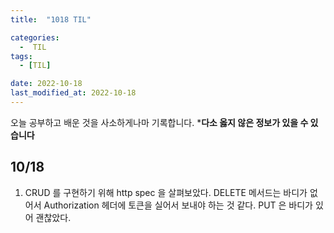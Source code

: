 ```yaml
---
title:  "1018 TIL" 

categories:
  -  TIL
tags:
  - [TIL]

date: 2022-10-18
last_modified_at: 2022-10-18
---
```


오늘 공부하고 배운 것을 사소하게나마 기록합니다. 
***다소 옳지 않은 정보가 있을 수 있습니다**

## 10/18

1. CRUD 를 구현하기 위해 http spec 을 살펴보았다. DELETE 메서드는 바디가 없어서 Authorization 헤더에 토큰을 실어서 보내야 하는 것 같다. PUT 은 바디가 있어 괜찮았다.